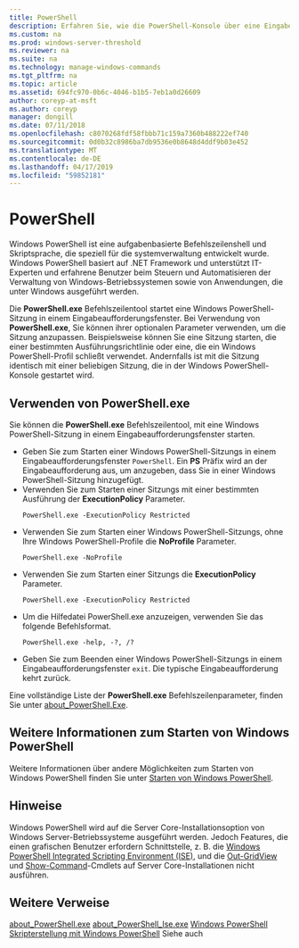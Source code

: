 ```yaml
---
title: PowerShell
description: Erfahren Sie, wie die PowerShell-Konsole über eine Eingabeaufforderung zu öffnen.
ms.custom: na
ms.prod: windows-server-threshold
ms.reviewer: na
ms.suite: na
ms.technology: manage-windows-commands
ms.tgt_pltfrm: na
ms.topic: article
ms.assetid: 694fc970-0b6c-4046-b1b5-7eb1a0d26609
author: coreyp-at-msft
ms.author: coreyp
manager: dongill
ms.date: 07/11/2018
ms.openlocfilehash: c8070268fdf58fbbb71c159a7360b488222ef740
ms.sourcegitcommit: 0d0b32c8986ba7db9536e0b8648d4ddf9b03e452
ms.translationtype: MT
ms.contentlocale: de-DE
ms.lasthandoff: 04/17/2019
ms.locfileid: "59852181"
---
```

# <a name="powershell"></a>PowerShell

Windows PowerShell ist eine aufgabenbasierte Befehlszeilenshell und Skriptsprache, die speziell für die systemverwaltung entwickelt wurde. Windows PowerShell basiert auf .NET Framework und unterstützt IT-Experten und erfahrene Benutzer beim Steuern und Automatisieren der Verwaltung von Windows-Betriebssystemen sowie von Anwendungen, die unter Windows ausgeführt werden.

Die **PowerShell.exe** Befehlszeilentool startet eine Windows PowerShell-Sitzung in einem Eingabeaufforderungsfenster. Bei Verwendung von **PowerShell.exe**, Sie können ihrer optionalen Parameter verwenden, um die Sitzung anzupassen. Beispielsweise können Sie eine Sitzung starten, die einer bestimmten Ausführungsrichtlinie oder eine, die ein Windows PowerShell-Profil schließt verwendet. Andernfalls ist mit die Sitzung identisch mit einer beliebigen Sitzung, die in der Windows PowerShell-Konsole gestartet wird.

## <a name="using-powershellexe"></a>Verwenden von PowerShell.exe

Sie können die **PowerShell.exe** Befehlszeilentool, mit eine Windows PowerShell-Sitzung in einem Eingabeaufforderungsfenster starten.

- Geben Sie zum Starten einer Windows PowerShell-Sitzungs in einem Eingabeaufforderungsfenster `PowerShell`. Ein **PS** Präfix wird an der Eingabeaufforderung aus, um anzugeben, dass Sie in einer Windows PowerShell-Sitzung hinzugefügt.
- Verwenden Sie zum Starten einer Sitzungs mit einer bestimmten Ausführung der **ExecutionPolicy** Parameter.  
    ```
    PowerShell.exe -ExecutionPolicy Restricted
    ```  
- Verwenden Sie zum Starten einer Windows PowerShell-Sitzungs, ohne Ihre Windows PowerShell-Profile die **NoProfile** Parameter.  
    ```
    PowerShell.exe -NoProfile
    ```  
- Verwenden Sie zum Starten einer Sitzungs die **ExecutionPolicy** Parameter.  
    ```
    PowerShell.exe -ExecutionPolicy Restricted
    ```  
- Um die Hilfedatei PowerShell.exe anzuzeigen, verwenden Sie das folgende Befehlsformat.  
    ```
    PowerShell.exe -help, -?, /?
    ```  
- Geben Sie zum Beenden einer Windows PowerShell-Sitzungs in einem Eingabeaufforderungsfenster `exit`. Die typische Eingabeaufforderung kehrt zurück.

Eine vollständige Liste der **PowerShell.exe** Befehlszeilenparameter, finden Sie unter [about_PowerShell.Exe](https://go.microsoft.com/fwlink/?LinkID=113439).

## <a name="other-ways-to-start-windows-powershell"></a>Weitere Informationen zum Starten von Windows PowerShell

Weitere Informationen über andere Möglichkeiten zum Starten von Windows PowerShell finden Sie unter [Starten von Windows PowerShell](https://go.microsoft.com/fwlink/?LinkID=135259).

## <a name="remarks"></a>Hinweise

Windows PowerShell wird auf die Server Core-Installationsoption von Windows Server-Betriebssysteme ausgeführt werden. Jedoch Features, die einen grafischen Benutzer erfordern Schnittstelle, z. B. die [Windows PowerShell Integrated Scripting Environment (ISE)](https://technet.microsoft.com/library/hh849182), und die [Out-GridView](https://go.microsoft.com/fwlink/?LinkID=113364) und [Show-Command](https://go.microsoft.com/fwlink/?LinkID=217448)-Cmdlets auf Server Core-Installationen nicht ausführen.

## <a name="additional-references"></a>Weitere Verweise

[about_PowerShell.exe](https://go.microsoft.com/fwlink/?LinkID=113439)
[about_PowerShell_Ise.exe](https://go.microsoft.com/fwlink/?LinkId=256512)
[Windows PowerShell](https://go.microsoft.com/fwlink/?LinkID=107116)
[Skripterstellung mit Windows PowerShell](https://technet.microsoft.com/scriptcenter/dd742419) Siehe auch